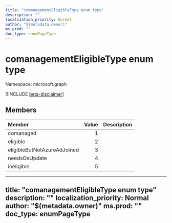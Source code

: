 ```yaml
---
title: "comanagementEligibleType enum type"
description: ""
localization_priority: Normal
author: "$(metadata.owner)"
ms.prod: ""
doc_type: enumPageType
---
```


# comanagementEligibleType enum type

Namespace: microsoft.graph

[!INCLUDE [beta-disclaimer](../../includes/beta-disclaimer.md)]

## Members

| Member                      | Value | Description |
| :-------------------------- | ----: | :---------- |
| comanaged                   | 1     |             |
| eligible                    | 2     |             |
| eligibleButNotAzureAdJoined | 3     |             |
| needsOsUpdate               | 4     |             |
| ineligible                  | 5     |             |

---
title: "comanagementEligibleType enum type"
description: ""
localization_priority: Normal
author: "$(metadata.owner)"
ms.prod: ""
doc_type: enumPageType
---